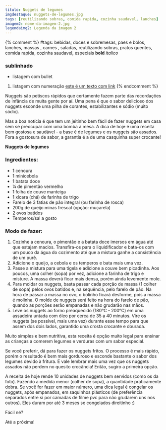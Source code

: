 ```yaml
---
titulo: Nuggets de legumes
imgdestaque: nuggets-de-legumes.jpg
tags: [reutilizando sobras, comida rapida, cozinha saudavel, lanches]
imagem2: nome-da-imagem-2.jpg
legendaimg2: Legenda da imagem 2
---
```

{% comment %}
#tags: bebidas, doces e sobremesas, paes e bolos, lanches, massas , carnes , saladas, reutilizando sobras, pratos quentes, comida rapida, cozinha saudavel, especiais
**bold**
*italico*
### sublinhado
* listagem com bullet
1. listagem com numeração
[este é um texto com link](https://www.enderecodolink.com)
{% endcomment %}

Nuggets são petiscos rápidos que certamente fazem parte das recordações de infância de muita gente por aí. Uma pena é que o sabor delicioso dos nuggets esconde uma pilha de corantes, estabilizantes e sódio (muito sódio). 

Mas a boa notícia é que tem um jeitinho bem fácil de fazer nuggets em casa sem se preocupar com uma bomba à mesa. A dica de hoje é uma receita bem gostosa e saudável - a base é de legumes e os nuggets são assados. Fora a gostosura de sabor, a garantia é a de uma casquinha super crocante!

**Nuggets de legumes**

### Ingredientes:

* 1 cenoura
* 1 minicebola
* 1 batata doce
* ¼ de pimentão vermelho 
* 1 folha de couve manteiga
* 1 xícara (chá) de farinha de trigo
* Farelo de 3 fatias de pão integral (ou farinha de rosca)
* 200g de queijo minas frescal (opção: muçarela)
* 2 ovos batidos
* Temperos/sal a gosto

### Modo de fazer:

1. Cozinhe a cenoura, o pimentão e a batata doce imersos em água até que estajam macios. Transfira-os para o liquidificador e bata-os com um pouco da água do cozimento até que a mistura ganhe a consistência de um purê. 
2. Adicione o queijo, a cebola e os temperos e bata mais uma vez.
3. Passe a mistura para uma tigela e adicione a couve bem picadinha. Aos poucos, uma colher (sopa) por vez, adicione a farinha de trigo e misture. A massa deverá ficar mais densa, porém ainda levemente mole. 
4. Para moldar os nuggets, basta passar cada porção de massa (1 colher de sopa) pelos ovos batidos e, na sequência, pelo farelo de pão. Na hora de passar a massa no ovo, o bolinho ficará desforme, pois a massa é molinha. O molde de nuggets será feito na hora do farelo de pão, quando as porções serão empanadas e não grudarão nas mãos. 
5. Leve os nuggets ao forno preaquecido (180°C - 200°C) em uma assadeira untada com óleo por cerca de 35 a 40 minutos. Vire os nuggets (se possível, mais uma vez) durante esse tempo para que assem dos dois lados, garantido uma crosta crocante e dourada. 

Muito simples e bem nutritiva, esta receita é opção muito legal para ensinar as crianças a comerem legumes e verduras com um sabor especial. 

Se você preferir, dá para fazer os nuggets fritos. O processo é mais rápido, porém o resultado é bem mais gorduroso e esconde bastante o sabor dos legumes devido à fritura. E vale lembrar mais uma vez que os nuggets assados não perdem no quesito crocância! Então, sugiro a primeira opção.

A receita de hoje rende 10 unidades de nuggets bem servidos (como os da foto). Fazendo a medida menor (colher de sopa), a quantidade praticamente dobra. Se você for fazer em maior número, uma dica legal é congelar os nuggets, após empanados, em saquinhos plásticos (de preferência separados entre si por camadas de filme pvc para não grudarem uns nos outros). Eles duram por até 3 meses se congelados direitinho :)

Fácil né?

Até a próxima!
